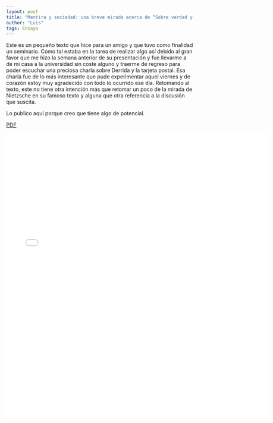 ```yaml
---
layout: post
title: "Mentira y sociedad: una breve mirada acerca de “Sobre verdad y mentira en sentido extramoral”"
author: "Luis"
tags: Ensayo
---
```

Este es un pequeño texto que hice para un amigo y que tuvo como finalidad un seminario. Como tal estaba en la tarea de realizar algo así debido al gran favor que me hizo la semana anterior de su presentación y fue llevarme a de mi casa a la universidad sin coste alguno y traerme de regreso para poder escuchar una preciosa charla sobre Derrida y la tarjeta postal.
Esa charla fue de lo más interesante que pude experimentar aquel viernes y de corazón estoy muy agradecido con todo lo ocurrido ese día.
Retomando al texto, este no tiene otra intención más que retomar un poco de la mirada de Nietzsche en su famoso texto y alguna que otra referencia a la discusión que suscita.

Lo publico aquí porque creo que tiene algo de potencial. 

[PDF](/assets/pdf/RelatoriaVerdadMentiraExtramoral.pdf)

<embed src="{{ site.baseurl }}/assets/pdf/RelatoriaVerdadMentiraExtramoral.pdf" height="768" width="704">